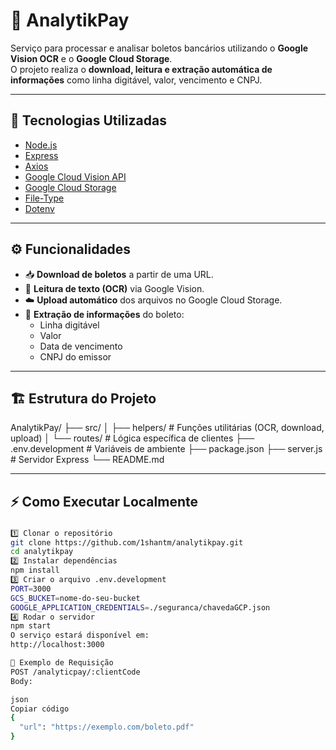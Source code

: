 # 🧾 AnalytikPay

Serviço para processar e analisar boletos bancários utilizando o **Google Vision OCR** e o **Google Cloud Storage**.  
O projeto realiza o **download, leitura e extração automática de informações** como linha digitável, valor, vencimento e CNPJ.

---

## 🚀 Tecnologias Utilizadas

- [Node.js](https://nodejs.org/)
- [Express](https://expressjs.com/)
- [Axios](https://axios-http.com/)
- [Google Cloud Vision API](https://cloud.google.com/vision)
- [Google Cloud Storage](https://cloud.google.com/storage)
- [File-Type](https://www.npmjs.com/package/file-type)
- [Dotenv](https://www.npmjs.com/package/dotenv)

---

## ⚙️ Funcionalidades

- 📥 **Download de boletos** a partir de uma URL.  
- 🧠 **Leitura de texto (OCR)** via Google Vision.  
- ☁️ **Upload automático** dos arquivos no Google Cloud Storage.  
- 🧾 **Extração de informações** do boleto:
  - Linha digitável  
  - Valor  
  - Data de vencimento  
  - CNPJ do emissor  

---

## 🏗️ Estrutura do Projeto

AnalytikPay/
├── src/
│ ├── helpers/ # Funções utilitárias (OCR, download, upload)
│ └── routes/ # Lógica específica de clientes
├── .env.development # Variáveis de ambiente
├── package.json
├── server.js # Servidor Express
└── README.md

---

## ⚡ Como Executar Localmente

### 
```bash
1️⃣ Clonar o repositório
git clone https://github.com/1shantm/analytikpay.git
cd analytikpay
2️⃣ Instalar dependências
npm install
3️⃣ Criar o arquivo .env.development
PORT=3000
GCS_BUCKET=nome-do-seu-bucket
GOOGLE_APPLICATION_CREDENTIALS=./seguranca/chavedaGCP.json
4️⃣ Rodar o servidor
npm start
O serviço estará disponível em:
http://localhost:3000

🧩 Exemplo de Requisição
POST /analyticpay/:clientCode
Body:

json
Copiar código
{
  "url": "https://exemplo.com/boleto.pdf"
}


